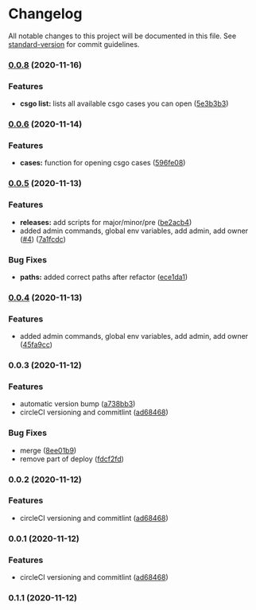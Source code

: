 # Changelog

All notable changes to this project will be documented in this file. See [standard-version](https://github.com/conventional-changelog/standard-version) for commit guidelines.

### [0.0.8](https://github.com/kimmymonassar/DeveroBot/compare/v0.0.7...v0.0.8) (2020-11-16)


### Features

* **csgo list:** lists all available csgo cases you can open ([5e3b3b3](https://github.com/kimmymonassar/DeveroBot/commit/5e3b3b3660de53a3916ce8bb3b0bfa494560d43f))

### [0.0.6](https://github.com/kimmymonassar/DeveroBot/compare/v0.0.5...v0.0.6) (2020-11-14)


### Features

* **cases:** function for opening csgo cases ([596fe08](https://github.com/kimmymonassar/DeveroBot/commit/596fe0886766d8a90c50f2d407e1ccfb414b5dd1))

### [0.0.5](https://github.com/kimmymonassar/DeveroBot/compare/v0.0.4...v0.0.5) (2020-11-13)


### Features

* **releases:** add scripts for major/minor/pre ([be2acb4](https://github.com/kimmymonassar/DeveroBot/commit/be2acb4fc2c52457211a64c3ad22088d5dd7981f))
* added admin commands, global env variables, add admin, add owner ([#4](https://github.com/kimmymonassar/DeveroBot/issues/4)) ([7a1fcdc](https://github.com/kimmymonassar/DeveroBot/commit/7a1fcdc87dff733efd100351faa479891b5157e1))


### Bug Fixes

* **paths:** added correct paths after refactor ([ece1da1](https://github.com/kimmymonassar/DeveroBot/commit/ece1da1e870f7ea385826d953d489659a35d2ff1))

### [0.0.4](https://github.com/kimmymonassar/DeveroBot/compare/v0.0.3...v0.0.4) (2020-11-13)


### Features

* added admin commands, global env variables, add admin, add owner ([45fa9cc](https://github.com/kimmymonassar/DeveroBot/commit/45fa9cc09d583cc477164f3af6ce0247c03a9f27))

### 0.0.3 (2020-11-12)


### Features

* automatic version bump ([a738bb3](https://github.com/kimmymonassar/DeveroBot/commit/a738bb30284203cc251f28007ed207d2bc6c29ee))
* circleCI versioning and commitlint ([ad68468](https://github.com/kimmymonassar/DeveroBot/commit/ad6846882d0aa609f1edff6d4deae99ca2236d31))


### Bug Fixes

* merge ([8ee01b9](https://github.com/kimmymonassar/DeveroBot/commit/8ee01b963f84097a168cf58b74f11280f707e691))
* remove part of deploy ([fdcf2fd](https://github.com/kimmymonassar/DeveroBot/commit/fdcf2fd422ea49ea390e84bfa0a47f4454e7a8f9))

### 0.0.2 (2020-11-12)


### Features

* circleCI versioning and commitlint ([ad68468](https://github.com/kimmymonassar/DeveroBot/commit/ad6846882d0aa609f1edff6d4deae99ca2236d31))

### 0.0.1 (2020-11-12)


### Features

* circleCI versioning and commitlint ([ad68468](https://github.com/kimmymonassar/DeveroBot/commit/ad6846882d0aa609f1edff6d4deae99ca2236d31))

### 0.1.1 (2020-11-12)
